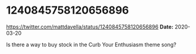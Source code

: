 # 1240845758120656896
https://twitter.com/mattdavella/status/1240845758120656896
**Date:** 2020-03-20

Is there a way to buy stock in the Curb Your Enthusiasm theme song?
